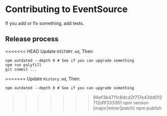# Contributing to EventSource

If you add or fix something, add tests.

## Release process

<<<<<<< HEAD
Update `HISTORY.md`, Then:

    npm outdated --depth 0 # See if you can upgrade something
    npm run polyfill
    git commit ...
=======
Update `History.md`, Then:

    npm outdated --depth 0 # See if you can upgrade something
>>>>>>> 99ef3b4711c8dcd2f717e43dd012712d1f333361
    npm version [major|minor|patch]
    npm publish
